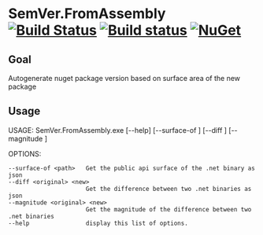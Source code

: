 # SemVer.FromAssembly [![Build Status](https://travis-ci.org/wallymathieu/SemVer.FromAssembly.svg?branch=master)](https://travis-ci.org/wallymathieu/SemVer.FromAssembly) [![Build status](https://ci.appveyor.com/api/projects/status/8de3t84iae9utkcd/branch/master?svg=true)](https://ci.appveyor.com/project/wallymathieu/semver-fromassembly/branch/master) [![NuGet](http://img.shields.io/nuget/v/SemVer.FromAssembly.svg)](https://www.nuget.org/packages/SemVer.FromAssembly/)

## Goal

Autogenerate nuget package version based on surface area of the new package


## Usage

USAGE: SemVer.FromAssembly.exe [--help] [--surface-of <path>] [--diff <original> <new>] [--magnitude <original> <new>]

OPTIONS:

    --surface-of <path>   Get the public api surface of the .net binary as json
    --diff <original> <new>
                          Get the difference between two .net binaries as json
    --magnitude <original> <new>
                          Get the magnitude of the difference between two .net binaries
    --help                display this list of options.